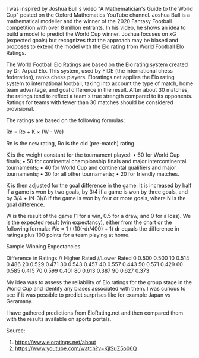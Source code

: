 I was inspired by Joshua Bull's video "A Mathematician's Guide to the World Cup" posted on the Oxford Mathematics YouTube channel. Joshua Bull is a mathematical modeller and the winner of the 2020 Fantasy Football competition with over 8 million entrants. In his video, he shows an idea to build a model to predict the World Cup winner. Joshua focuses on xG (expected goals) but recognizes that the approach may be biased and proposes to extend the model with the Elo rating from World Football Elo Ratings.

The World Football Elo Ratings are based on the Elo rating system created by Dr. Arpad Elo. This system, used by FIDE (the international chess federation), ranks chess players. Eloratings.net applies the Elo rating system to international football, taking into account the type of match, home team advantage, and goal difference in the result. After about 30 matches, the ratings tend to reflect a team's true strength compared to its opponents. Ratings for teams with fewer than 30 matches should be considered provisional.

The ratings are based on the following formulas:

Rn = Ro + K × (W - We)

Rn is the new rating, Ro is the old (pre-match) rating.

K is the weight constant for the tournament played:
•	60 for World Cup finals;
•	50 for continental championship finals and major intercontinental tournaments;
•	40 for World Cup and continental qualifiers and major tournaments;
•	30 for all other tournaments;
•	20 for friendly matches.

K is then adjusted for the goal difference in the game. It is increased by half if a game is won by two goals, by 3/4 if a game is won by three goals, and by 3/4 + (N-3)/8 if the game is won by four or more goals, where N is the goal difference.

W is the result of the game (1 for a win, 0.5 for a draw, and 0 for a loss).
We is the expected result (win expectancy), either from the chart or the following formula:
We = 1 / (10(-dr/400) + 1)
dr equals the difference in ratings plus 100 points for a team playing at home.

Sample Winning Expectancies

Difference in Ratings //	Higher Rated	//Lower Rated
0	0.500	0.500
10	0.514	0.486
20	0.529	0.471
30	0.543	0.457
40	0.557	0.443
50	0.571	0.429
60	0.585	0.415
70	0.599	0.401
80	0.613	0.387
90	0.627	0.373


My idea was to assess the reliability of Elo ratings for the group stage in the World Cup and identify any biases associated with them. I was curious to see if it was possible to predict surprises like for example Japan vs Geramany.

I have gathered predictions from EloRating.net and then compared them with the results available on sports portals.

Source:
1. https://www.eloratings.net/about
2. https://www.youtube.com/watch?v=KjISuZ5o06Q
